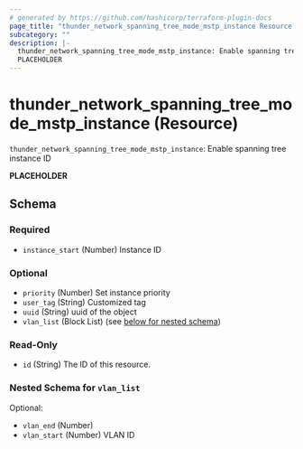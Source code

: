 ```yaml
---
# generated by https://github.com/hashicorp/terraform-plugin-docs
page_title: "thunder_network_spanning_tree_mode_mstp_instance Resource - terraform-provider-thunder"
subcategory: ""
description: |-
  thunder_network_spanning_tree_mode_mstp_instance: Enable spanning tree instance ID
  PLACEHOLDER
---
```


# thunder_network_spanning_tree_mode_mstp_instance (Resource)

`thunder_network_spanning_tree_mode_mstp_instance`: Enable spanning tree instance ID

__PLACEHOLDER__



<!-- schema generated by tfplugindocs -->
## Schema

### Required

- `instance_start` (Number) Instance ID

### Optional

- `priority` (Number) Set instance priority
- `user_tag` (String) Customized tag
- `uuid` (String) uuid of the object
- `vlan_list` (Block List) (see [below for nested schema](#nestedblock--vlan_list))

### Read-Only

- `id` (String) The ID of this resource.

<a id="nestedblock--vlan_list"></a>
### Nested Schema for `vlan_list`

Optional:

- `vlan_end` (Number)
- `vlan_start` (Number) VLAN ID


